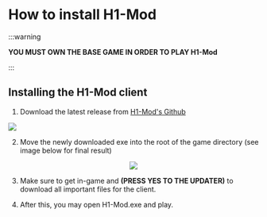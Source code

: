 # How to install H1-Mod

:::warning

**YOU MUST OWN THE BASE GAME IN ORDER TO PLAY H1-Mod**

:::

## Installing the H1-Mod client

1. Download the latest release from [H1-Mod's Github](https://github.com/auroramod/h1-mod/releases)

![](/img/releases.png)

2. Move the newly downloaded exe into the root of the game directory (see image below for final result)

<center><img src="/img/results.png"/></center>

3. Make sure to get in-game and **(PRESS YES TO THE UPDATER)** to download all important files for the client.

4. After this, you may open H1-Mod.exe and play. 
